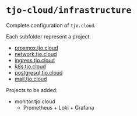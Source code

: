 # `tjo-cloud/infrastructure`

Complete configuration of `tjo.cloud`.

Each subfolder represent a project.

* [proxmox.tjo.cloud](proxmox.tjo.cloud/README.md)
* [network.tjo.cloud](network.tjo.cloud/README.md)
* [ingress.tjo.cloud](ingress.tjo.cloud/README.md)
* [k8s.tjo.cloud](k8s.tjo.cloud/README.md)
* [postgresql.tjo.cloud](postgresql.tjo.cloud/README.md)
* [mail.tjo.cloud](mail.tjo.cloud/README.md)

Projects to be added:
* monitor.tjo.cloud
  * Prometheus + Loki + Grafana
